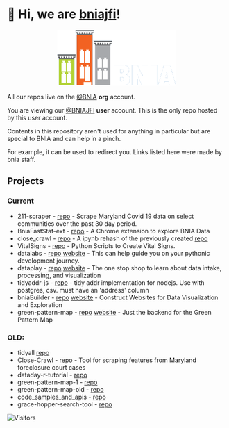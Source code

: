# 👋 Hi, we are [bniajfi](https://bniajfi.org/)!

<div align="center">
  <img src="https://raw.githubusercontent.com/bniajfi/bniajfi/main/bnia_logo_new.png" alt="Logo">
</div>

All our repos live on the [@BNIA](https://github.com/bnia) __org__ account.

You are viewing our [@BNIAJFI](https://github.com/bniajfi) __user__ account. This is the only repo hosted by this user account. 

Contents in this repository aren't used for anything in particular but are special to BNIA and can help in a pinch. 

For example, it can be used to redirect you. Links listed here were made by bnia staff. 

## Projects

### Current
- 211-scraper - [repo](https://github.com/karpatic/211-scraper) - Scrape Maryland Covid 19 data on select communities over the past 30 day period.
- BniaFastStat-ext - [repo](https://github.com/karpatic/BniaFastStat-ext) - A Chrome extension to explore BNIA Data
- close_crawl - [repo](https://github.com/karpatic/close_crawl) - A ipynb rehash of the previously created [repo](https://github.com/bnia/Close-Crawl)
- VitalSigns - [repo](https://github.com/bnia/VitalSigns) - Python Scripts to Create Vital Signs.
- datalabs - [repo](https://github.com/karpatic/datalabs) [website](https://karpatic.github.io/datalabs/) - 
This can help guide you on your pythonic development journey.
- dataplay - [repo](https://github.com/karpatic/dataplay) [website](https://karpatic.github.io/dataplay/) - 
The one stop shop to learn about data intake, processing, and visualization
- tidyaddr-js - [repo](https://github.com/bnia/tidyaddr-js) - tidy addr implementation for nodejs. Use with postgres, csv. must have an 'address' column
- bniaBuilder - [repo](https://github.com/bnia/bniaBuilder) [website](https://bniajfi.org/bold) - Construct Websites for Data Visualization and Exploration
- green-pattern-map - [repo](https://github.com/bnia/green-pattern-map) [website](https://bniajfi.org/greenpatterns) - Just the backend for the Green Pattern Map

### OLD:
- tidyall [repo](https://github.com/bnia/tidyall)
- Close-Crawl - [repo](https://github.com/bnia/Close-Crawl) - Tool for scraping features from Maryland foreclosure court cases
- dataday-r-tutorial - [repo](https://github.com/bnia/dataday-r-tutorial)
- green-pattern-map-1 - [repo](https://github.com/bnia/green-pattern-map-1)
- green-pattern-map-old - [repo](https://github.com/evanlorim/evans-green-pattern-map)
- code_samples_and_apis - [repo](https://github.com/bnia/code_samples_and_apis)
- grace-hopper-search-tool - [repo](https://github.com/bnia/grace-hopper-search-tool)

![Visitors](https://visitor-badge.laobi.icu/badge?page_id=bniajfi.bniajfi)
